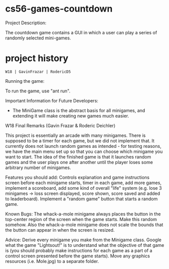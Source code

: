 # cs56-games-countdown

Project Description:

The countdown game contains a GUI in which a user can play a series of randomly selected mini-games.

project history
===============
```
W18 | GavinFrazar | RodericD5
```

Running the game:

To run the game, use "ant run".

Important Information for Future Developers:

* The MiniGame class is the abstract basis for all minigames, and extending it will make creating new games much easier.
 
W18 Final Remarks (Gavin Frazar & Roderic Deichler)

This project is essentially an arcade with many minigames. There is supposed to be a timer for each game, but we did not implement that. It currently does not launch random games as intended - for testing reasons, we have the main menu set up so that you can choose which minigame you want to start. The idea of the finished game is that it launches random games and the user plays one after another until the player loses some arbitrary number of minigames.

Features you should add: Controls explanation and game instructions screen before each minigame starts, timer in each game, add more games, implement a scoreboard, add some kind of overall "life" system (e.g. lose 3 minigames -> loss screen displayed, score shown, score saved and added to leaderboard). Implement a "random game" button that starts a random game.

Known Bugs: The whack-a-mole minigame always places the button in the top-center region of the screen when the game starts. Make this random somehow. Also the whack-a-mole minigame does not scale the bounds that the button can appear in when the screen is resized.

Advice: Derive every minigame you make from the Minigame class. Google what the game "Lightsout!" is to understand what the objective of that game is (you should probably make instructions for each game as a part of a control screen presented before the game starts). Move any graphics resources (i.e. Mole.jpg) to a separate folder.
